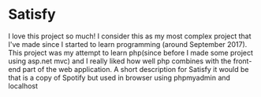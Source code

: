 # Satisfy
I love this project so much! I consider this as my most complex project that I've made since I started to learn programming (around September 2017). This project was my attempt to learn php(since before I made some project using asp.net mvc) and I really liked how well php combines with the front-end part of the web application.
A short description for Satisfy it would be that is a copy of Spotify but used in browser using phpmyadmin and localhost
